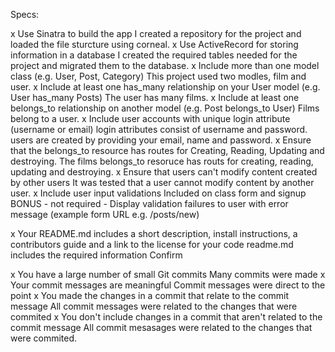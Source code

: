 Specs:

x Use Sinatra to build the app I created a repository for the project and loaded the file sturcture using corneal. x Use ActiveRecord for storing information in a database I created the required tables needed for the project and migrated them to the database. x Include more than one model class (e.g. User, Post, Category) This project used two modles, film and user. x Include at least one has_many relationship on your User model (e.g. User has_many Posts) The user has many films. x Include at least one belongs_to relationship on another model (e.g. Post belongs_to User) Films belong to a user. x Include user accounts with unique login attribute (username or email) login attributes consist of username and password. users are created by providing your email, name and password. x Ensure that the belongs_to resource has routes for Creating, Reading, Updating and destroying. The films belongs_to resoruce has routs for creating, reading, updating and destroying. x Ensure that users can't modify content created by other users It was tested that a user cannot modify content by another user. x Include user input validations Included on class form and signup BONUS - not required - Display validation failures to user with error message (example form URL e.g. /posts/new)

x Your README.md includes a short description, install instructions, a contributors guide and a link to the license for your code readme.md includes the required information Confirm

x You have a large number of small Git commits Many commits were made x Your commit messages are meaningful Commit messages were direct to the point x You made the changes in a commit that relate to the commit message All commit messages were related to the changes that were commited x You don't include changes in a commit that aren't related to the commit message All commit mesasages were related to the changes that were commited. 